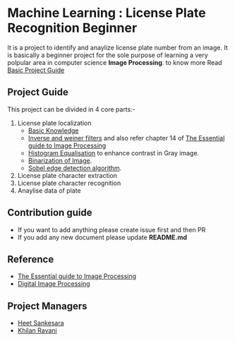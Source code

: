 # Machine Learning : License Plate Recognition Beginner
It is a project to identify and anaylize license plate number from an image. It is basically a beginner project for the sole purpose of learning a very polpular area in computer science **Image Processing**.
to know more Read [Basic Project Guide](docs/p-1628--number_place_recognition.pdf)

## Project Guide

This project can be divided in 4 core parts:-
1. License plate localization
   * [Basic Knowledge](docs/IJETT-V10P322.pdf)
   * [Inverse and weiner filters](docs/ImageRestoration.pdf) and also refer chapter 14 of [The Essential guide to Image Processing](docs/bovik_image_processing.pdf)
   * [ Histogram Equalisation](docs/histogram_equalisation.pdf) to enhance contrast in Gray image.
   * [ Binarization of Image](docs/otsu.pdf).
   * [Sobel edge detection algorithm](docs/sobel.pdf).
1. License plate character extraction
1. License plate character recognition
1. Anaylise data of plate

## Contribution guide

* If you want to add anything please create issue first and then PR
* If you add any new document please update **README.md**

## Reference 
* [The Essential guide to Image Processing](docs/bovik_image_processing.pdf)
* [Digital Image Processing](docs/Digital_Image_Processing_2ndEd.pdf)

## Project Managers

* [Heet Sankesara](https://github.com/Hsankesara)
* [Khilan Ravani](https://github.com/khilanravani)
